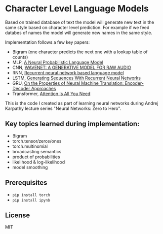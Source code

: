 # **Character Level Language Models**

Based on trained database of text the model will generate new text in the same style based on character level prediction. For example if we feed databes of names the model will generate new names in the same style.

Implementation follows a few key papers:

- Bigram (one character predicts the next one with a lookup table of counts)
- MLP, [A Neural Probabilistic Language Model](https://www.jmlr.org/papers/volume3/bengio03a/bengio03a.pdf)
- CNN, [WAVENET: A GENERATIVE MODEL FOR RAW AUDIO](https://arxiv.org/pdf/1609.03499.pdf)
- RNN, [Recurrent neural network based language model](https://www.fit.vutbr.cz/research/groups/speech/publi/2010/mikolov_interspeech2010_IS100722.pdf)
- LSTM, [Generating Sequences With Recurrent Neural Networks](https://arxiv.org/pdf/1308.0850.pdf)
- GRU, [On the Properties of Neural Machine Translation: Encoder-Decoder Approaches](https://arxiv.org/pdf/1409.1259.pdf)
- Transformer, [Attention Is All You Need](https://arxiv.org/pdf/1706.03762.pdf)

This is the code I created as part of learning neural networks during Andrej Karpathy lecture series "Neural Networks: Zero to Hero".

## Key topics learned during implementation:

- Bigram
- torch.tensor/zeros/ones
- torch.multinomial
- broadcasting semantics
- product of probabilities
- likelihood & log-likelihood
- model smoothing

## Prerequisites

- `pip install torch`
- `pip install ipynb`

## License
MIT